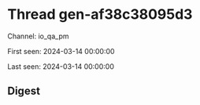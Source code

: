 # Thread gen-af38c38095d3
Channel: io_qa_pm

First seen: 2024-03-14 00:00:00

Last seen: 2024-03-14 00:00:00

## Digest


